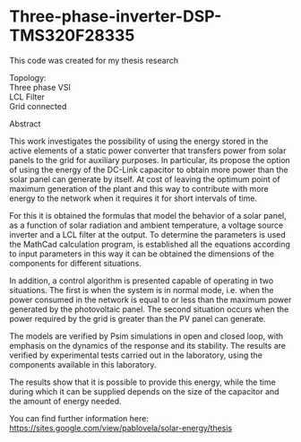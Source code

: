 # Three-phase-inverter-DSP-TMS320F28335

This code was created for my thesis research

Topology:<br />
Three phase VSI<br />
LCL Filter<br />
Grid connected<br />


Abstract

This work investigates the possibility of using the energy stored in the active elements of a static power converter that transfers power from solar panels to the grid for auxiliary purposes. In particular, its propose the option of using the energy of the DC-Link capacitor to obtain more power than the solar panel can generate by itself. At cost of leaving the optimum point of maximum generation of the plant and this way to contribute with more energy to the network when it requires it for short intervals of time.

For this it is obtained the formulas that model the behavior of a solar panel, as a function of solar radiation and ambient temperature, a voltage source inverter and a LCL filter at the output. To determine the parameters is used the MathCad calculation program, is established all the equations according to input parameters in this way it can be obtained the dimensions of the components for different situations.

In addition, a control algorithm is presented capable of operating in two situations. The first is when the system is in normal mode, i.e. when the power consumed in the network is equal to or less than the maximum power generated by the photovoltaic panel. The second situation occurs when the power required by the grid is greater than the PV panel can generate.

The models are verified by Psim simulations in open and closed loop, with emphasis on the dynamics of the response and its stability. The results are verified by experimental tests carried out in the laboratory, using the components available in this laboratory.

The results show that it is possible to provide this energy, while the time during which it can be supplied depends on the size of the capacitor and the amount of energy needed.

You can find further information here:
https://sites.google.com/view/pablovela/solar-energy/thesis
